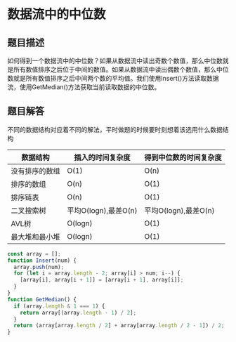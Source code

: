 # 数据流中的中位数

## 题目描述

如何得到一个数据流中的中位数？如果从数据流中读出奇数个数值，那么中位数就是所有数值排序之后位于中间的数值。如果从数据流中读出偶数个数值，那么中位数就是所有数值排序之后中间两个数的平均值。我们使用Insert()方法读取数据流，使用GetMedian()方法获取当前读取数据的中位数。

## 题目解答

不同的数据结构对应着不同的解法，平时做题的时候要时刻想着该选用什么数据结构

| 数据结构 | 插入的时间复杂度 |	得到中位数的时间复杂度|
|-- | -- |   -- |
| 没有排序的数组 |	O(1) |	O(n) |
| 排序的数组 |	O(n) |	O(1) |
排序链表 |	O(n) |	O(1) |
|二叉搜索树 |	平均O(logn),最差O(n) |	平均O(logn),最差O(n) |
|AVL树 |	O(logn) |	O(1) |
|最大堆和最小堆 |	O(logn) |	O(1) |



```javascript
const array = [];
function Insert(num) {
  array.push(num);
  for (let i = array.length - 2; array[i] > num; i--) {
    [array[i], array[i + 1]] = [array[i + 1], array[i]];
  }
}
function GetMedian() {
  if (array.length & 1 === 1) {
    return array[(array.length - 1) / 2];
  }
  return (array[array.length / 2] + array[array.length / 2 - 1]) / 2;
}
```